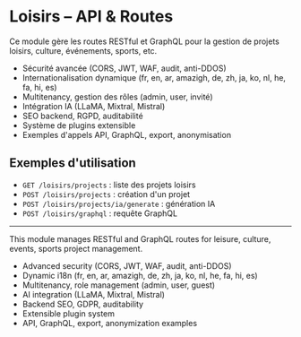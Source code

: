 # Loisirs – API & Routes

Ce module gère les routes RESTful et GraphQL pour la gestion de projets loisirs, culture, événements, sports, etc.

- Sécurité avancée (CORS, JWT, WAF, audit, anti-DDOS)
- Internationalisation dynamique (fr, en, ar, amazigh, de, zh, ja, ko, nl, he, fa, hi, es)
- Multitenancy, gestion des rôles (admin, user, invité)
- Intégration IA (LLaMA, Mixtral, Mistral)
- SEO backend, RGPD, auditabilité
- Système de plugins extensible
- Exemples d'appels API, GraphQL, export, anonymisation

## Exemples d'utilisation

- `GET /loisirs/projects` : liste des projets loisirs
- `POST /loisirs/projects` : création d'un projet
- `POST /loisirs/projects/ia/generate` : génération IA
- `POST /loisirs/graphql` : requête GraphQL

---

This module manages RESTful and GraphQL routes for leisure, culture, events, sports project management.

- Advanced security (CORS, JWT, WAF, audit, anti-DDOS)
- Dynamic i18n (fr, en, ar, amazigh, de, zh, ja, ko, nl, he, fa, hi, es)
- Multitenancy, role management (admin, user, guest)
- AI integration (LLaMA, Mixtral, Mistral)
- Backend SEO, GDPR, auditability
- Extensible plugin system
- API, GraphQL, export, anonymization examples
